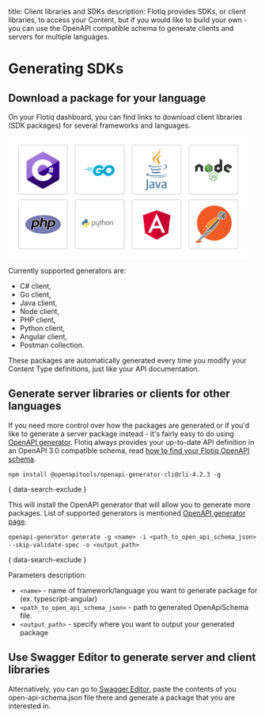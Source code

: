 title: Client libraries and SDKs
description: Flotiq provides SDKs, or client libraries, to access your Content, but if you would like to build your own - you can use the OpenAPI compatible schema to generate clients and servers for multiple languages.

# Generating SDKs

## Download a package for your language

On your Flotiq dashboard, you can find links to download client libraries (SDK packages) for several frameworks and languages.

![Available frameworks and languages](images/frameworkslogos.png)

Currently supported generators are:

* C# client,
* Go client,
* Java client,
* Node client,
* PHP client,
* Python client,
* Angular client,
* Postman collection.
 
These packages are automatically generated every time you modify your Content Type definitions, just like your API documentation.

## Generate server libraries or clients for other languages

If you need more control over how the packages are generated or if you'd like to generate a server package instead - it's fairly easy to do using [OpenAPI generator](https://openapi-generator.tech).
Flotiq always provides your up-to-date API definition in an OpenAPI 3.0 compatible schema, read [how to find your Flotiq OpenAPI schema](../open-api-schema/). 


``` shell
npm install @openapitools/openapi-generator-cli@cli-4.2.3 -g
```
{ data-search-exclude }


This will install the OpenAPI generator that will allow you to generate more packages. List of supported generators is mentioned [OpenAPI generator page](https://openapi-generator.tech/docs/generators).

```
openapi-generator generate -g <name> -i <path_to_open_api_schema_json> --skip-validate-spec -o <output_path>
```
{ data-search-exclude }

Parameters description:

* `<name>` - name of framework/language you want to generate package for (ex. typescript-angular)
* `<path_to_open_api_schema_json>` - path to generated OpenApiSchema file.
* `<output_path>` - specify where you want to output your generated package   

## Use Swagger Editor to generate server and client libraries

Alternatively, you can go to [Swagger Editor](https://editor.swagger.io), paste the contents of you open-api-schema.json file there and generate a package that you are interested in.
